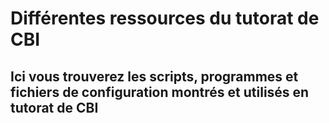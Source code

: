 # Différentes ressources du tutorat de CBI
<h2>Ici vous trouverez les scripts, programmes et fichiers de configuration montrés et utilisés en tutorat de CBI</h2>

